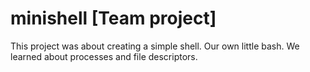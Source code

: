 # minishell [Team project]
This project was about creating a simple shell. Our own little bash. We learned about processes and file descriptors.
